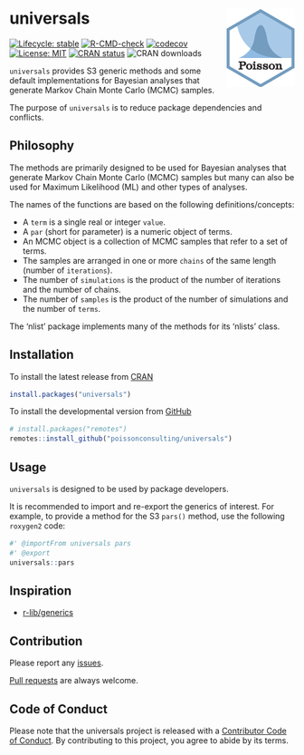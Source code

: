 
<!-- README.md is generated from README.Rmd. Please edit that file -->

# universals <img src="man/figures/logo.png" align="right" />

<!-- badges: start -->

[![Lifecycle:
stable](https://img.shields.io/badge/lifecycle-stable-brightgreen.svg)](https://lifecycle.r-lib.org/articles/stages.html#stable)
[![R-CMD-check](https://github.com/poissonconsulting/universals/actions/workflows/R-CMD-check.yaml/badge.svg)](https://github.com/poissonconsulting/universals/actions/workflows/R-CMD-check.yaml)
[![codecov](https://codecov.io/gh/poissonconsulting/universals/branch/main/graph/badge.svg?token=iSrKzkDv8E)](https://app.codecov.io/gh/poissonconsulting/universals)
[![License:
MIT](https://img.shields.io/badge/License-MIT-green.svg)](https://opensource.org/licenses/MIT)
[![CRAN
status](https://www.r-pkg.org/badges/version/universals)](https://cran.r-project.org/package=universals)
![CRAN downloads](https://cranlogs.r-pkg.org/badges/universals)

<!-- badges: end -->

`universals` provides S3 generic methods and some default
implementations for Bayesian analyses that generate Markov Chain Monte
Carlo (MCMC) samples.

The purpose of `universals` is to reduce package dependencies and
conflicts.

## Philosophy

The methods are primarily designed to be used for Bayesian analyses that
generate Markov Chain Monte Carlo (MCMC) samples but many can also be
used for Maximum Likelihood (ML) and other types of analyses.

The names of the functions are based on the following
definitions/concepts:

-   A `term` is a single real or integer `value`.
-   A `par` (short for parameter) is a numeric object of terms.
-   An MCMC object is a collection of MCMC samples that refer to a set
    of terms.
-   The samples are arranged in one or more `chains` of the same length
    (number of `iterations`).
-   The number of `simulations` is the product of the number of
    iterations and the number of chains.
-   The number of `samples` is the product of the number of simulations
    and the number of `terms`.

The ‘nlist’ package implements many of the methods for its ‘nlists’
class.

## Installation

To install the latest release from [CRAN](https://cran.r-project.org)

``` r
install.packages("universals")
```

To install the developmental version from
[GitHub](https://github.com/poissonconsulting/universals)

``` r
# install.packages("remotes")
remotes::install_github("poissonconsulting/universals")
```

## Usage

`universals` is designed to be used by package developers.

It is recommended to import and re-export the generics of interest. For
example, to provide a method for the S3 `pars()` method, use the
following `roxygen2` code:

``` r
#' @importFrom universals pars
#' @export
universals::pars
```

## Inspiration

-   [r-lib/generics](https://github.com/r-lib/generics)

## Contribution

Please report any
[issues](https://github.com/poissonconsulting/universals/issues).

[Pull requests](https://github.com/poissonconsulting/universals/pulls)
are always welcome.

## Code of Conduct

Please note that the universals project is released with a [Contributor
Code of
Conduct](https://contributor-covenant.org/version/2/0/CODE_OF_CONDUCT.html).
By contributing to this project, you agree to abide by its terms.
